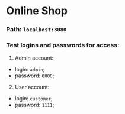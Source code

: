# Online Shop

### Path: ```localhost:8080```

### Test logins and passwords for access:

1. Admin account:

- login: ```admin```;
- password: ```0000```;

2. User account:

- login: ```customer```;
- password: ```1111```;

